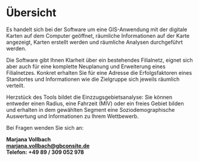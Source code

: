 # Übersicht 

Es handelt sich bei der Software um eine GIS-Anwendung mit der digitale Karten auf dem Computer geöffnet, räumliche Informationen auf der Karte angezeigt, Karten erstellt werden und räumliche Analysen durchgeführt werden.

Die Software gibt Ihnen Klarheit über ein bestehendes Filialnetz, eignet sich aber auch für eine komplette Neuplanung und Erweiterung eines Filialnetzes. Konkret erhalten Sie für eine Adresse die Erfolgsfaktoren eines Standortes und Informationen wie die Zielgruppe sich jeweils räumlich verteilt.

Herzstück des Tools bildet die Einzzugsgebietsanalyse: Sie können entweder einen Radius, eine Fahrzeit (MIV) oder ein freies Gebiet bilden und erhalten in dem gewählten Segment eine Soziodemographische Auswertung und Informationen zu Ihrem Wettbewerb.


Bei Fragen wenden Sie sich an:

**Marjana Vollbach<br>
[marjana.vollbach@gbconsite.de](mailto:marjana.vollbach@gbconsite.de)<br>
Telefon: +49 89 / 309 052 978**
